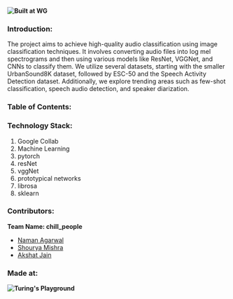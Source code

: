 
**![Built at WG](https://camo.githubusercontent.com/387b804e633aca8fac6c862d075f1ad3efd1aae413ef634c01f243545b054926/68747470733a2f2f692e706f7374696d672e63632f6e6a434d32346b782f776f632e6a7067)**

### Introduction:
The project aims to achieve high-quality audio classification using image classification techniques. It involves converting audio files into log mel spectrograms and then using various models like ResNet, VGGNet, and CNNs to classify them. We utilize several datasets, starting with the smaller UrbanSound8K dataset, followed by ESC-50 and the Speech Activity Detection dataset. Additionally, we explore trending areas such as few-shot classification, speech audio detection, and speaker diarization.

### Table of Contents:

### Technology Stack:
1. Google Collab
2. Machine Learning
3. pytorch
4. resNet
5. vggNet
6. prototypical networks
7. librosa
8. sklearn

### Contributors:
**Team Name: chill_people**

- [Naman Agarwal](#)
- [Shourya Mishra](#)
- [Akshat Jain](#)

### Made at:
**![Turing's Playground](https://camo.githubusercontent.com/387b804e633aca8fac6c862d075f1ad3efd1aae413ef634c01f243545b054926/68747470733a2f2f692e706f7374696d672e63632f6e6a434d32346b782f776f632e6a7067)**


